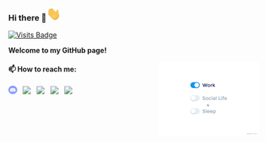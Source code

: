 ### Hi there 👋<img src="https://raw.githubusercontent.com/0kamrulhasan0/0kamrulhasan0/main/assets/Hi.gif" width="29px">

[![Visits Badge](https://badges.pufler.dev/visits/0kamrulhasan0/0kamrulhasan0)](https://badges.pufler.dev/visits/0kamrulhasan0/0kamrulhasan0)

**Welcome to my GitHub page!**

<img src="https://raw.githubusercontent.com/0kamrulhasan0/0kamrulhasan0/main/assets/life_balance.gif" alt="side Image" align="right" width="200" height="auto" />

#### 📫 How to reach me:

[<img src="https://raw.githubusercontent.com/0kamrulhasan0/0kamrulhasan0/main/assets/discord-round.svg" width="3.5%"/>](https://discord.com/channels/@me/736164132893753392)    [<img src="https://img.icons8.com/color/48/000000/linkedin.png" width="3.5%"/>](https://www.linkedin.com/in/kamrul-hasan-60767a183/)    [<img src="https://img.icons8.com/fluent/48/000000/facebook-new.png" width="3.5%"/>](https://www.facebook.com/KH2097/)    [<img src="https://img.icons8.com/fluent/48/000000/instagram-new.png" width="3.5%"/>](https://www.instagram.com/0kamrulhasan0/)    <a href="mailto:hasankamrul2097@gmail.com"> <img src="https://img.icons8.com/fluent/48/000000/gmail.png" width="3.5%"/>
